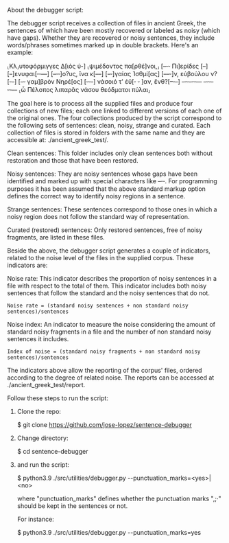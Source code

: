 About the debugger script:

The debugger script receives a collection of files in ancient Greek, the sentences of which have been mostly recovered or labeled as noisy (which have gaps). Whether they are recovered or noisy sentences, they include words/phrases sometimes marked up in double brackets. Here's an example:

⸤Κλ⸥υτοφόρμιγγες Δ[ιὸς ὑ-] ⸤ψιμέδοντος πα[ρθέ]νοι,⸥ [–⏑⏑ Πι]ερίδες [–] [–]ενυφαι[⏑⏑––] [–⏑⏑]ο?υς, ἵνα κ[––] [–⏑]γαίας Ἰσθμί[ας] [––⏑]ν, εὐβούλου ν?[⏑–] [–⏑ γαμ]βρὸν Νηρέ[ος] [⏑⏑–] νάσοιό τ' ἐϋ[⏑ ⏑ ]αν, ἔνθ?[–⏑–] –⏑⏑–⏑⏑–– –⏑⏑–⏑⏑–– ⸤ὦ Πέλοπος λιπαρᾶς νάσου θεόδματοι πύλαι⸥

The goal here is to process all the supplied files and produce four collections of new files; each one linked to different versions of each one of the original ones. The four collections produced by the script correspond to the following sets of sentences: clean, noisy, strange and curated. Each collection of files is stored in folders with the same name and they are accessible at: ./ancient_greek_test/.

Clean sentences: This folder includes only clean sentences both without restoration and those that have been restored.

Noisy sentences: They are noisy sentences whose gaps have been identified and marked up with special characters like –⏑⏑. For programming purposes it has been assumed that the above standard markup option defines the correct way to identify noisy regions in a sentence.

Strange sentences: These sentences correspond to those ones in which a noisy region does not follow the standard way of representation.

Curated (restored) sentences: Only restored sentences, free of noisy fragments, are listed in these files.

Beside the above, the debugger script generates a couple of indicators, related to the noise level of the files in the supplied corpus. These indicators are:

Noise rate: This indicator describes the proportion of noisy sentences in a file with respect to the total of them. This indicator includes both noisy sentences that follow the standard and the noisy sentences that do not.

	Noise rate = (standard noisy sentences + non standard noisy sentences)/sentences

Noise index: An indicator to measure the noise considering the amount of standard noisy fragments in a file and the number of non standard noisy sentences it includes.

	Index of noise = (standard noisy fragments + non standard noisy sentences)/sentences

The indicators above allow the reporting of the corpus' files, ordered according to the degree of related noise. The reports can be accessed at ./ancient_greek_test/report.

Follow these steps to run the script: 

1. Clone the repo:
	
	$ git clone https://github.com/jose-lopez/sentence-debugger

2. Change directory:

	$ cd sentence-debugger

3. and run the script:

	$ python3.9 ./src/utilities/debugger.py --punctuation_marks=\<yes\>|\<no\>
	
	where "punctuation_marks" defines whether the punctuation marks ",;·" should be kept in the sentences or not.
	
	For instance:
	
	$ python3.9 ./src/utilities/debugger.py --punctuation_marks=yes
	
